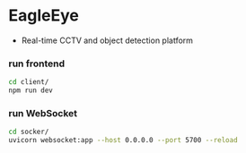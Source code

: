 # EagleEye
- Real-time CCTV and object detection platform

### run frontend
```bash
cd client/
npm run dev
```

### run WebSocket
```bash
cd socker/
uvicorn websocket:app --host 0.0.0.0 --port 5700 --reload
```
